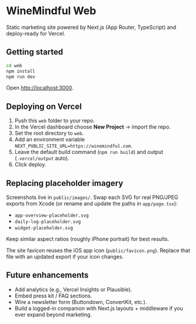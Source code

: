 # WineMindful Web

Static marketing site powered by Next.js (App Router, TypeScript) and deploy-ready for Vercel.

## Getting started

```bash
cd web
npm install
npm run dev
```

Open <http://localhost:3000>.

## Deploying on Vercel

1. Push this `web` folder to your repo.
2. In the Vercel dashboard choose **New Project** → import the repo.
3. Set the root directory to `web`.
4. Add an environment variable `NEXT_PUBLIC_SITE_URL=https://winemindful.com`.
5. Leave the default build command (`npm run build`) and output (`.vercel/output` auto).
6. Click deploy.

## Replacing placeholder imagery

Screenshots live in `public/images/`. Swap each SVG for real PNG/JPEG exports from Xcode (or rename and update the paths in `app/page.tsx`):

- `app-overview-placeholder.svg`
- `daily-log-placeholder.svg`
- `widget-placeholder.svg`

Keep similar aspect ratios (roughly iPhone portrait) for best results.

The site favicon reuses the iOS app icon (`public/favicon.png`). Replace that file with an updated export if your icon changes.

## Future enhancements

- Add analytics (e.g., Vercel Insights or Plausible).
- Embed press kit / FAQ sections.
- Wire a newsletter form (Buttondown, ConvertKit, etc.).
- Build a logged-in companion with Next.js layouts + middleware if you ever expand beyond marketing.
